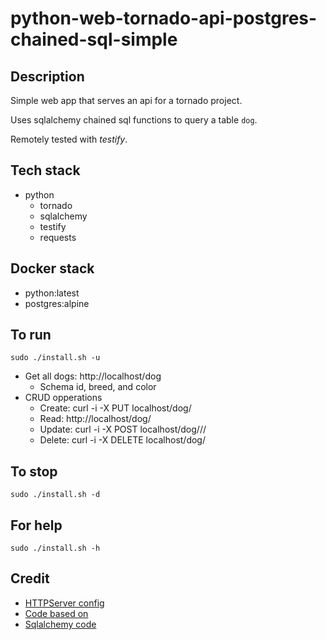 # python-web-tornado-api-postgres-chained-sql-simple

## Description
Simple web app that serves an api
for a tornado project.

Uses sqlalchemy chained sql functions to query a table `dog`.

Remotely tested with *testify*.

## Tech stack
- python
  - tornado
  - sqlalchemy
  - testify
  - requests

## Docker stack
- python:latest
- postgres:alpine

## To run
`sudo ./install.sh -u`
- Get all dogs: http://localhost/dog
  - Schema id, breed, and color
- CRUD opperations
  - Create: curl -i -X PUT localhost/dog/<id>
  - Read: http://localhost/dog/<id>
  - Update: curl -i -X POST localhost/dog/<id>/<breed>/<color>
  - Delete: curl -i -X DELETE localhost/dog/<id>

## To stop
`sudo ./install.sh -d`

## For help
`sudo ./install.sh -h`

## Credit
- [HTTPServer config](https://phrase.com/blog/posts/tornado-web-framework-i18n/)
- [Code based on](https://www.tornadoweb.org/en/stable/)
- [Sqlalchemy code](https://medium.com/swlh/tornado-and-sqlalchemy-847eecbc0445)